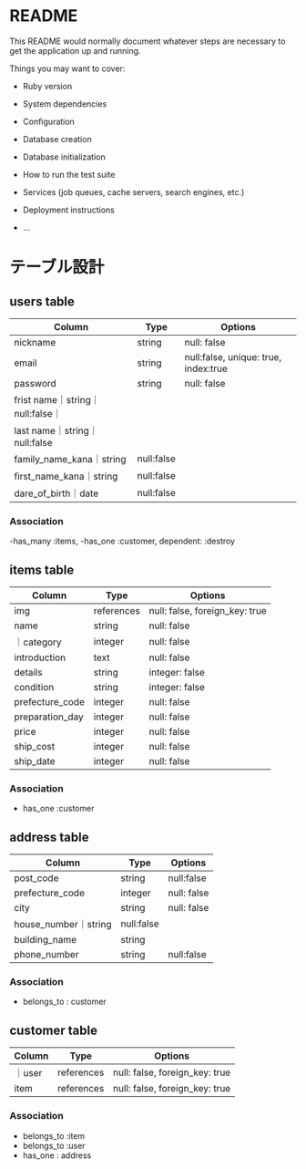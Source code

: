 # README

This README would normally document whatever steps are necessary to get the
application up and running.

Things you may want to cover:

* Ruby version

* System dependencies

* Configuration

* Database creation

* Database initialization

* How to run the test suite

* Services (job queues, cache servers, search engines, etc.)

* Deployment instructions

* ...
# テーブル設計

## users table

| Column   | Type   | Options     |
| -------- | ------ | ----------- |
| nickname     | string | null: false |
| email    | string | null:false, unique: true, index:true|
| password | string | null: false |
| frist name｜string｜null:false｜
| last name｜string｜null:false|
| family_name_kana｜string|null:false|
| first_name_kana｜string|null:false|
| dare_of_birth｜date|null:false|


### Association

-has_many :items,
-has_one :customer, dependent: :destroy



## items table 

| Column | Type       | Options                        |
| ------ | ---------- | ------------------------------ |
| img   | references | null: false, foreign_key: true |
| name   | string | null: false| 
｜category|integer | null: false |
|introduction|text|null: false|
|details|string | integer: false |
| condition|string | integer: false |
| prefecture_code| integer | null: false |
| preparation_day| integer | null: false |
| price| integer | null: false |
| ship_cost | integer | null: false |
| ship_date| integer | null: false |



### Association

- has_one :customer




## address table

| Column  | Type       | Options                        |
| ------- | ---------- | ------------------------------ |
| post_code|string|null:false|
| prefecture_code    | integer | null: false|
| city    | string | null: false|
| house_number｜string|null:false|
| building_name|string|
| phone_number|string|null:false|





### Association

- belongs_to : customer


## customer table

| Column   | Type   | Options     |
| -------- | ------ | ----------- |
｜user |references|null: false, foreign_key: true
|item |references|null: false, foreign_key: true
### Association
- belongs_to :item
- belongs_to :user
- has_one : address 